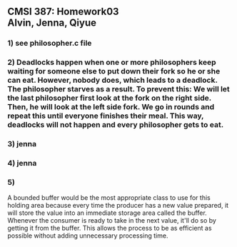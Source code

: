 ## **CMSI 387: Homework03 <br> Alvin, Jenna, Qiyue**

### 1) see philosopher.c file

### 2) Deadlocks happen when one or more philosophers keep waiting for someone else to put down their fork so he or she can eat. However, nobody does, which leads to a deadlock. The philosopher starves as a result. To prevent this: We will let the last philosopher first look at the fork on the right side. Then, he will look at the left side fork. We go in rounds and repeat this until everyone finishes their meal. This way, deadlocks will not happen and every philosopher gets to eat.

### 3) jenna

### 4) jenna

### 5)

A bounded buffer would be the most appropriate class to use for this holding area because every time the producer has a new value prepared, it will store the value into an immediate storage area called the buffer. Whenever the consumer is ready to take in the next value, it'll do so by getting it from the buffer. This allows the process to be as efficient as possible without adding unnecessary processing time.
